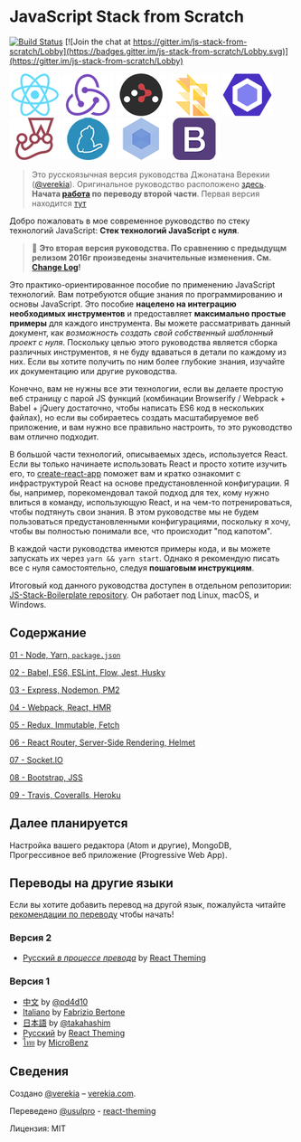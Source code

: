 # JavaScript Stack from Scratch

[![Build Status](https://travis-ci.org/verekia/js-stack-from-scratch.svg?branch=master)](https://travis-ci.org/verekia/js-stack-from-scratch) [![Join the chat at https://gitter.im/js-stack-from-scratch/Lobby](https://badges.gitter.im/js-stack-from-scratch/Lobby.svg)](https://gitter.im/js-stack-from-scratch/Lobby)

[![React](/img/react-padded-90.png)](https://facebook.github.io/react/)
[![Redux](/img/redux-padded-90.png)](http://redux.js.org/)
[![React Router](/img/react-router-padded-90.png)](https://github.com/ReactTraining/react-router)
[![Flow](/img/flow-padded-90.png)](https://flowtype.org/)
[![ESLint](/img/eslint-padded-90.png)](http://eslint.org/)
[![Jest](/img/jest-padded-90.png)](https://facebook.github.io/jest/)
[![Yarn](/img/yarn-padded-90.png)](https://yarnpkg.com/)
[![Webpack](/img/webpack-padded-90.png)](https://webpack.github.io/)
[![Bootstrap](/img/bootstrap-padded-90.png)](http://getbootstrap.com/)

>Это русскоязычная версия руководства Джонатана Верекии ([@verekia](https://twitter.com/verekia)). Оригинальное руководство расположено [здесь](https://github.com/verekia/js-stack-from-scratch). **Начата [работа](https://github.com/UsulPro/js-stack-from-scratch/issues/8) по переводу второй части**. Первая версия находится [тут](https://github.com/UsulPro/js-stack-from-scratch-v1-rus)

Добро пожаловать в мое современное руководство по стеку технологий JavaScript: **Стек технологий JavaScript с нуля**.

> 🎉 **Это вторая версия руководства. По сравнению с предыдущм релизом 2016г произведены значительные изменения. См. [Change Log](/CHANGELOG.md)!**


Это практико-ориентированное пособие по применению JavaScript технологий. Вам потребуются общие знания по программированию и основы JavaScript. Это пособие **нацелено на интеграцию необходимых инструментов** и предоставляет **максимально простые примеры** для каждого инструмента. Вы можете рассматривать данный документ, как *возможность создать свой собственный шаблонный проект с нуля*. Поскольку целью этого руководства является сборка различных инструментов, я не буду вдаваться в детали по каждому из них. Если вы хотите получить по ним более глубокие знания, изучайте их документацию или другие руководства.

Конечно, вам не нужны все эти технологии, если вы делаете простую веб страницу с парой JS функций (комбинации Browserify / Webpack + Babel + jQuery достаточно, чтобы написать ES6 код в нескольких файлах), но если вы собираетесь создать масштабируемое веб приложение, и вам нужно все правильно настроить, то это руководство вам отлично подходит.

В большой части технологий, описываемых здесь, используется React. Если вы только начинаете использовать React и просто хотите изучить его, то [create-react-app](https://github.com/facebookincubator/create-react-app) поможет вам и кратко ознакомит с инфраструктурой React на основе предустановленной конфигурации. Я бы, например, порекомендовал такой подход для тех, кому нужно влиться в команду, использующую React, и на чем-то потренироваться, чтобы подтянуть свои знания. В этом руководстве мы не будем пользоваться предустановленными конфигурациями, поскольку я хочу, чтобы вы полностью понимали все, что происходит "под капотом".

В каждой части руководства имеются примеры кода, и вы можете запускать их через `yarn && yarn start`. Однако я рекомендую писать все с нуля самостоятельно, следуя **пошаговым инструкциям**.

Итоговый код данного руководства доступен в отдельном репозитории: [JS-Stack-Boilerplate repository](https://github.com/verekia/js-stack-boilerplate). Он работает под Linux, macOS, и Windows.

## Содержание

[01 - Node, Yarn, `package.json`](/tutorial/01-node-yarn-package-json_ru.md)

[02 - Babel, ES6, ESLint, Flow, Jest, Husky](/tutorial/02-babel-es6-eslint-flow-jest-husky.md)

[03 - Express, Nodemon, PM2](/tutorial/03-express-nodemon-pm2_ru.md)

[04 - Webpack, React, HMR](/tutorial/04-webpack-react-hmr.md)

[05 - Redux, Immutable, Fetch](/tutorial/05-redux-immutable-fetch_ru.md)

[06 - React Router, Server-Side Rendering, Helmet](/tutorial/06-react-router-ssr-helmet_ru.md)

[07 - Socket.IO](/tutorial/07-socket-io.md)

[08 - Bootstrap, JSS](/tutorial/08-bootstrap-jss.md)

[09 - Travis, Coveralls, Heroku](/tutorial/09-travis-coveralls-heroku.md)

## Далее планируется

Настройка вашего редактора (Atom и другие), MongoDB, Прогрессивное веб приложение (Progressive Web App).

## Переводы на другие языки

Если вы хотите добавить перевод на другой язык, пожалуйста читайте [рекомендации по переводу](/how-to-translate.md) чтобы начать!

### Версия 2

- [Русский _в процессе превода_](https://github.com/UsulPro/js-stack-from-scratch) by [React Theming](https://github.com/sm-react/react-theming)

### Версия 1

- [中文](https://github.com/pd4d10/js-stack-from-scratch) by [@pd4d10](http://github.com/pd4d10)
- [Italiano](https://github.com/fbertone/js-stack-from-scratch) by [Fabrizio Bertone](https://github.com/fbertone)
- [日本語](https://github.com/takahashim/js-stack-from-scratch) by [@takahashim](https://github.com/takahashim)
- [Русский](https://github.com/UsulPro/js-stack-from-scratch-v1-rus) by [React Theming](https://github.com/sm-react/react-theming)
- [ไทย](https://github.com/MicroBenz/js-stack-from-scratch) by [MicroBenz](https://github.com/MicroBenz)

## Сведения

Создано [@verekia](https://twitter.com/verekia) – [verekia.com](http://verekia.com/).

Переведено [@usulpro](https://github.com/UsulPro) - [react-theming](https://github.com/sm-react/react-theming)

Лицензия: MIT
